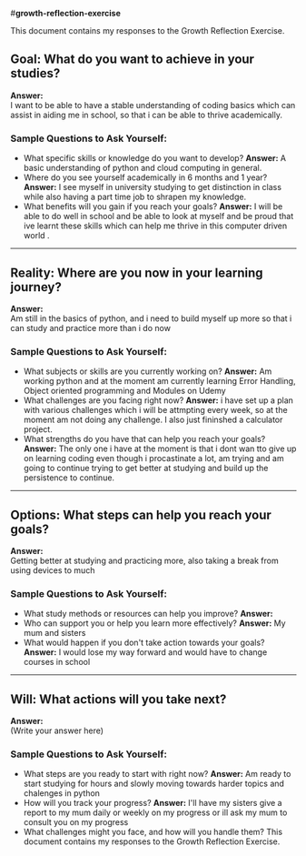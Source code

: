 #**growth-reflection-exercise**

This document contains my responses to the Growth Reflection Exercise.

## Goal: What do you want to achieve in your studies?
**Answer:**  
I want to be able to have a stable understanding of coding basics which can assist in aiding me in school, so that i can be able to thrive academically.


### Sample Questions to Ask Yourself:
- What specific skills or knowledge do you want to develop?
  **Answer:** A basic understanding of python and cloud computing in general.
- Where do you see yourself academically in 6 months and 1 year?
  **Answer:** I see myself in university studying to get distinction in class while also having a part time job to shrapen my knowledge.
- What benefits will you gain if you reach your goals?
  **Answer:** I will be able to do well in school and be able to look at myself and be proud that ive learnt these skills which can help me thrive in this computer driven      world .

---

## Reality: Where are you now in your learning journey?
**Answer:**  
Am still in the basics of python, and i need to build myself up more so that i can study and practice more than i do now

### Sample Questions to Ask Yourself:
- What subjects or skills are you currently working on?
  **Answer:** Am working python and at the moment am currently learning Error Handling, Object oriented programming and Modules on Udemy
- What challenges are you facing right now?
  **Answer:** i have set up a plan with various challenges which i will be attmpting every week, so at the moment am not doing any challenge. I also just fininshed a           calculator project.
- What strengths do you have that can help you reach your goals?
  **Answer:** The only one i have at the moment is that i dont wan tto give up on learning coding even though i procastinate a lot, am trying and am going to continue trying   to get better at studying and build up the persistence to continue.

---

## Options: What steps can help you reach your goals?
**Answer:**  
Getting better at studying and practicing more, also taking a break from using devices to much

### Sample Questions to Ask Yourself:
- What study methods or resources can help you improve?
  **Answer:** 
- Who can support you or help you learn more effectively?
  **Answer:** My mum and sisters
- What would happen if you don't take action towards your goals?
 **Answer:** I would lose my way forward and would have to change courses in school

---

## Will: What actions will you take next?
**Answer:**  
(Write your answer here)

### Sample Questions to Ask Yourself:
- What steps are you ready to start with right now?
  **Answer:** Am ready to start studying for hours and slowly moving towards harder topics and chalenges in python
- How will you track your progress?
 **Answer:** I'll have my sisters give a report to my mum daily or weekly on my progress or ill ask my mum to consult you on my progress
- What challenges might you face, and how will you handle them?
This document contains my responses to the Growth Reflection Exercise.
